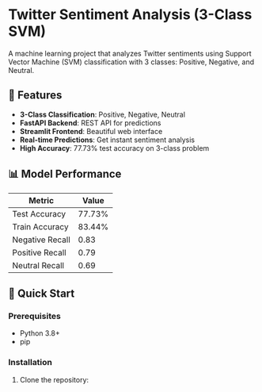 # Twitter Sentiment Analysis (3-Class SVM)

A machine learning project that analyzes Twitter sentiments using Support Vector Machine (SVM) classification with 3 classes: Positive, Negative, and Neutral.

## 🎯 Features

- **3-Class Classification**: Positive, Negative, Neutral
- **FastAPI Backend**: REST API for predictions
- **Streamlit Frontend**: Beautiful web interface
- **Real-time Predictions**: Get instant sentiment analysis
- **High Accuracy**: 77.73% test accuracy on 3-class problem

## 📊 Model Performance

| Metric | Value |
|--------|-------|
| Test Accuracy | 77.73% |
| Train Accuracy | 83.44% |
| Negative Recall | 0.83 |
| Positive Recall | 0.79 |
| Neutral Recall | 0.69 |

## 🚀 Quick Start

### Prerequisites
- Python 3.8+
- pip

### Installation

1. Clone the repository:
